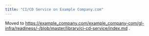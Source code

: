 ```yaml
---
title: "CI/CD Service on Example Company.com"
---
```


Moved to https://example_company.com/example_company-com/gl-infra/readiness/-/blob/master/library/ci-cd-service/index.md .
